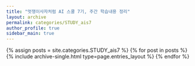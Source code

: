 ```yaml
---
title: "멋쟁이사자처럼 AI 스쿨 7기, 주간 학습내용 정리"
layout: archive
permalink: categories/STUDY_ais7
author_profile: true
sidebar_main: true
---
```



{% assign posts = site.categories.STUDY_ais7 %}
{% for post in posts %} {% include archive-single.html type=page.entries_layout %} {% endfor %}